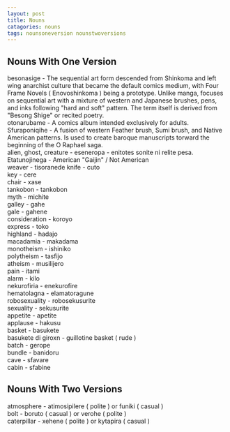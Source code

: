 ```yaml
---
layout: post
title: Nouns
catagories: nouns
tags: nounsoneversion nounstwoversions
---
```


## Nouns With One Version
besonasige - The sequential art form descended from Shinkoma and left wing anarchist culture that became the default comics medium, with Four Frame Novels ( Enovoshinkoma ) being a prototype. Unlike manga, focuses on sequential art with a mixture of western and Japanese brushes, pens, and inks following "hard and soft" pattern. The term itself is derived from "Besong Shige" or recited poetry.<br />
otonarubame - A comics album intended exclusively for adults.<br />
Sfuraponiqihe - A fusion of western Feather brush, Sumi brush, and Native American patterns. Is used to create baroque manuscripts torward the beginning of the O Raphael saga.<br />
alien, ghost, creature - eseneropa - enitotes sonite ni relite pesa.<br />
Etatunojinega - American "Gaijin" / Not American<br />
weaver - tisoranede
knife - cuto<br />
key - cere<br />
chair - xase<br />
tankobon - tankobon<br />
myth - michite<br />
galley -  gahe<br />
gale - gahene<br />
consideration - koroyo<br />
express - toko<br />
highland - hadajo<br />
macadamia - makadama<br />
monotheism - ishiniko<br />
polytheism - tasfijo<br />
atheism - musilijero<br />
pain - itami<br />
alarm - kilo<br />
nekurofiria - enekurofire<br />
hematolagna - elamatoragune<br />
robosexuality - robosekusurite<br />
sexuality - sekusurite<br />
appetite - apetite<br />
applause - hakusu<br />
basket - basukete<br />
basukete di giroxn - guillotine basket ( rude )<br />
batch - gerope<br />
bundle - banidoru<br />
cave - sfavare<br />
cabin - sfabine<br />

## Nouns With Two Versions
atmosphere - atimosipilere ( polite ) or funiki ( casual )<br />
bolt - boruto ( casual ) or verohe ( polite )<br />
caterpillar - xehene ( polite ) or kytapira ( casual )<br />
